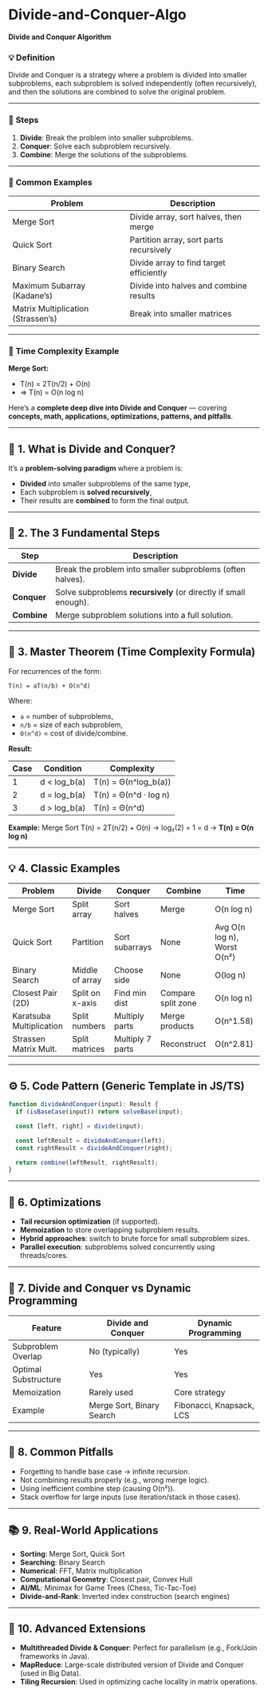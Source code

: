 # Divide-and-Conquer-Algo

**Divide and Conquer Algorithm**

### 💡 **Definition**

Divide and Conquer is a strategy where a problem is divided into smaller subproblems, each subproblem is solved independently (often recursively), and then the solutions are combined to solve the original problem.

---

### 🔧 **Steps**

1. **Divide**: Break the problem into smaller subproblems.
2. **Conquer**: Solve each subproblem recursively.
3. **Combine**: Merge the solutions of the subproblems.

---

### 🔁 **Common Examples**

| Problem                            | Description                             |
| ---------------------------------- | --------------------------------------- |
| Merge Sort                         | Divide array, sort halves, then merge   |
| Quick Sort                         | Partition array, sort parts recursively |
| Binary Search                      | Divide array to find target efficiently |
| Maximum Subarray (Kadane’s)        | Divide into halves and combine results  |
| Matrix Multiplication (Strassen’s) | Break into smaller matrices             |

---

### 🧠 **Time Complexity Example**

**Merge Sort:**

* T(n) = 2T(n/2) + O(n)
* ⇒ T(n) = O(n log n)

Here’s a **complete deep dive into Divide and Conquer** — covering **concepts, math, applications, optimizations, patterns, and pitfalls**.

---

## 📌 1. What is Divide and Conquer?

It’s a **problem-solving paradigm** where a problem is:

* **Divided** into smaller subproblems of the same type,
* Each subproblem is **solved recursively**,
* Their results are **combined** to form the final output.

---

## 🧠 2. The 3 Fundamental Steps

| Step        | Description                                                      |
| ----------- | ---------------------------------------------------------------- |
| **Divide**  | Break the problem into smaller subproblems (often halves).       |
| **Conquer** | Solve subproblems **recursively** (or directly if small enough). |
| **Combine** | Merge subproblem solutions into a full solution.                 |

---

## 🧮 3. Master Theorem (Time Complexity Formula)

For recurrences of the form:

```
T(n) = aT(n/b) + O(n^d)
```

Where:

* `a` = number of subproblems,
* `n/b` = size of each subproblem,
* `O(n^d)` = cost of divide/combine.

**Result:**

| Case | Condition     | Complexity            |
| ---- | ------------- | --------------------- |
| 1    | d < log\_b(a) | T(n) = Θ(n^log\_b(a)) |
| 2    | d = log\_b(a) | T(n) = Θ(n^d · log n) |
| 3    | d > log\_b(a) | T(n) = Θ(n^d)         |

**Example:**
Merge Sort
T(n) = 2T(n/2) + O(n) → log₂(2) = 1 = d → **T(n) = O(n log n)**

---

## 💡 4. Classic Examples

| Problem                  | Divide          | Conquer          | Combine            | Time                        |
| ------------------------ | --------------- | ---------------- | ------------------ | --------------------------- |
| Merge Sort               | Split array     | Sort halves      | Merge              | O(n log n)                  |
| Quick Sort               | Partition       | Sort subarrays   | None               | Avg O(n log n), Worst O(n²) |
| Binary Search            | Middle of array | Choose side      | None               | O(log n)                    |
| Closest Pair (2D)        | Split on x-axis | Find min dist    | Compare split zone | O(n log n)                  |
| Karatsuba Multiplication | Split numbers   | Multiply parts   | Merge products     | O(n^1.58)                   |
| Strassen Matrix Mult.    | Split matrices  | Multiply 7 parts | Reconstruct        | O(n^2.81)                   |

---

## ⚙️ 5. Code Pattern (Generic Template in JS/TS)

```ts
function divideAndConquer(input): Result {
  if (isBaseCase(input)) return solveBase(input);

  const [left, right] = divide(input);

  const leftResult = divideAndConquer(left);
  const rightResult = divideAndConquer(right);

  return combine(leftResult, rightResult);
}
```

---

## 🧪 6. Optimizations

* **Tail recursion optimization** (if supported).
* **Memoization** to store overlapping subproblem results.
* **Hybrid approaches**: switch to brute force for small subproblem sizes.
* **Parallel execution**: subproblems solved concurrently using threads/cores.

---

## 🧱 7. Divide and Conquer vs Dynamic Programming

| Feature              | Divide and Conquer        | Dynamic Programming      |
| -------------------- | ------------------------- | ------------------------ |
| Subproblem Overlap   | No (typically)            | Yes                      |
| Optimal Substructure | Yes                       | Yes                      |
| Memoization          | Rarely used               | Core strategy            |
| Example              | Merge Sort, Binary Search | Fibonacci, Knapsack, LCS |

---

## 🚧 8. Common Pitfalls

* Forgetting to handle base case → infinite recursion.
* Not combining results properly (e.g., wrong merge logic).
* Using inefficient combine step (causing O(n²)).
* Stack overflow for large inputs (use iteration/stack in those cases).

---

## 📚 9. Real-World Applications

* **Sorting**: Merge Sort, Quick Sort
* **Searching**: Binary Search
* **Numerical**: FFT, Matrix multiplication
* **Computational Geometry**: Closest pair, Convex Hull
* **AI/ML**: Minimax for Game Trees (Chess, Tic-Tac-Toe)
* **Divide-and-Rank**: Inverted index construction (search engines)

---

## 🧠 10. Advanced Extensions

* **Multithreaded Divide & Conquer**: Perfect for parallelism (e.g., Fork/Join frameworks in Java).
* **MapReduce**: Large-scale distributed version of Divide and Conquer (used in Big Data).
* **Tiling Recursion**: Used in optimizing cache locality in matrix operations.


